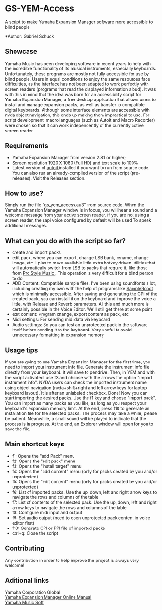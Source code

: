 # GS-YEM-Access
A script to make Yamaha Expansion Manager software more accessible to blind people

*Author:  Gabriel Schuck
## Showcase

Yamaha Music has been developing software in recent years to help with the incredible functionality of its musical instruments, especially keyboards.
Unfortunately, these programs are mostly not fully accessible for use by blind people.
Users in equal conditions to enjoy the same resources face difficulties, as the interface has not been adapted to work perfectly with screen readers (programs that read the displayed information aloud).
It was with this in mind that the idea was born for an accessibility script for Yamaha Expansion Manager, a free desktop application that allows users to install and manage expansion packs, as well as transfer to compatible digital keyboards.
Although some interface elements are accessible with nvda object navigation, this ends up making them impractical to use.
For script development, macro languages (such as Autoit and Macro Recorder) were chosen so that it can work independently of the currently active screen reader.

## Requirements

<ul>
<li>Yamaha Expansion Manager from version 2.8.1 or higher;</li>
<li>Screen resolution 1920 X 1080 (Full HD) and text scale to 100%</li>
<li>Latest version of
<a href="https://www.autoitscript.com/site/autoit/downloads/">autoit </a> installed if you want to run from source code. You can also run an already-compiled version of the script (pre-releases). Visit the Releases section.  </li>
</ul>

## How to use?

Simply run the file "gs_yem_access.au3" from source code.
When the Yamaha Expansion Manager window is in focus, you will hear a sound and a welcome message from your active screen reader.
If you are not using a screen reader, the sapi voice configured by default will be used To speak additional messages.

## What can you do with the script so far?

<ul>
<li>create and import packs</li>
<li>edit pack, where you can export, change LSB bank, rename, change image, etc. I plan to make available little extra hotkey driven utilities that will automatically switch from LSB to packs that require it, like those from <a href="https://prostylemusic.net/">Pro Style Music
</a>. This operation is very difficult for a blind person to do</li>
<li>ADD Content: Compatible sample files. I've been using soundfonts a lot, including creating my own with the help of programs like <a href="https://samplerobot.com/">SampleRobot</a> which is minimally accessible. After saving and generating the CPI of the created pack, you can install it on the keyboard and improve the voice a little, with Release and Reverb parameters.
All this and much more is certainly possible in the Voice Editor. We'll still get there at some point</li>
<li>edit content: Program change, export content as pack, etc</li>
<li>Midi settings: For sending midi data via keyboard</li>
<li>Audio settings: So you can test an unprotected pack in the software itself before sending it to the keyboard. Very useful to avoid unnecessary formatting in expansion memory</li>
</ul>

## Usage tips

If you are going to use Yamaha Expansion Manager for the first time, you need to import your instrument info file. Generate the instrument info file directly from your keyboard. It will save to pendrive.
Then, in YEM and with the script activated, use f3 and choose with the arrows the option "import instrument info".
NVDA users can check the imported instrument name using object navigation (nvda+shift+right and left arrow keys for laptop keyboard layout). It is after an unlabeled checkbox.
Done! Now you can start importing the desired packs.
Use the f1 key and choose "import pack".
You can import as many packs as you like, as long as you respect your keyboard's expansion memory limit.
At the end, press f10 to generate an installation file for the selected packs. The process may take a while, please be patient.
Meanwhile, a small sound will be played to indicate that the process is in progress. At the end, an Explorer window will open for you to save the file.

## Main shortcut keys

<ul>
<li>f1: Opens the "add Pack" menu</li>
<li>f2: Opens the "edit pack" menu</li>
<li>f3: Opens the "install target" menu</li>
<li>f4: Opens the "add content" menu (only for packs created by you and/or unprotected)</li>
<li>f5: Opens the "edit content" menu (only for packs created by you and/or unprotected)</li>
<li>f6: List of imported packs. Use the up, down, left and right arrow keys to navigate the rows and columns of the table</li>
<li>f7: List of contents of the selected pack. Use the up, down, left and right arrow keys to navigate the rows and columns of the table</li>
<li>f8: Configure midi input and output</li>
<li>f9: Set audio output (need to open unprotected pack content in voice editor first)</li>
<li>f10: Generate CPI or PPI file of imported packs</li>
<li>ctrl+q: Close the script</li>
</ul>

## Contributing

Any contribution in order to help improve the project is always very welcome!

## Aditional links

<a href="https://www.yamaha.com/">Yamaha Corporation Global </a>
<br>
<a href="https://www.manualsdir.com/manuals/848892/yamaha-expansion-manager.html">Yamaha Expansion Manager Online Manual </a>
<br>
<a href="https://shop.usa.yamaha.com/downloadables">Yamaha Music Soft </a>
